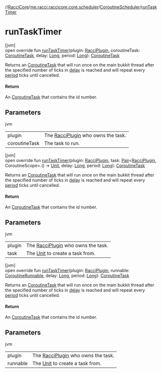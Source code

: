 //[RacciCore](../../../index.md)/[me.racci.raccicore.core.scheduler](../index.md)/[CoroutineScheduler](index.md)/[runTaskTimer](run-task-timer.md)

# runTaskTimer

[jvm]\
open override fun [runTaskTimer](run-task-timer.md)(plugin: [RacciPlugin](../../me.racci.raccicore.api.plugin/-racci-plugin/index.md), coroutineTask: [CoroutineTask](../../me.racci.raccicore.api.scheduler/-coroutine-task/index.md),
delay: [Long](https://kotlinlang.org/api/latest/jvm/stdlib/kotlin/-long/index.html), period: [Long](https://kotlinlang.org/api/latest/jvm/stdlib/kotlin/-long/index.html)): [CoroutineTask](../../me.racci.raccicore.api.scheduler/-coroutine-task/index.md)

Returns an [CoroutineTask](../../me.racci.raccicore.api.scheduler/-coroutine-task/index.md) that will run once on the main bukkit thread after the specified number of ticks in [delay](run-task-timer.md) is reached and will repeat every [period](run-task-timer.md) ticks until
cancelled.

#### Return

An [CoroutineTask](../../me.racci.raccicore.api.scheduler/-coroutine-task/index.md) that contains the id number.

## Parameters

jvm

| | |
|---|---|
| plugin | The [RacciPlugin](../../me.racci.raccicore.api.plugin/-racci-plugin/index.md) who owns the task. |
| coroutineTask | The task to run. |

[jvm]\
open override fun [runTaskTimer](run-task-timer.md)(plugin: [RacciPlugin](../../me.racci.raccicore.api.plugin/-racci-plugin/index.md), task: [Pair](https://kotlinlang.org/api/latest/jvm/stdlib/kotlin/-pair/index.html)&lt;[RacciPlugin](
../../me.racci.raccicore.api.plugin/-racci-plugin/index.md), CoroutineScope&gt;.() -&gt; [Unit](https://kotlinlang.org/api/latest/jvm/stdlib/kotlin/-unit/index.html), delay: [Long](https://kotlinlang.org/api/latest/jvm/stdlib/kotlin/-long/index.html),
period: [Long](https://kotlinlang.org/api/latest/jvm/stdlib/kotlin/-long/index.html)): [CoroutineTask](../../me.racci.raccicore.api.scheduler/-coroutine-task/index.md)

Returns an [CoroutineTask](../../me.racci.raccicore.api.scheduler/-coroutine-task/index.md) that will run once on the main bukkit thread after the specified number of ticks in [delay](run-task-timer.md) is reached and will repeat every [period](run-task-timer.md) ticks until
cancelled.

#### Return

An [CoroutineTask](../../me.racci.raccicore.api.scheduler/-coroutine-task/index.md) that contains the id number.

## Parameters

jvm

| | |
|---|---|
| plugin | The [RacciPlugin](../../me.racci.raccicore.api.plugin/-racci-plugin/index.md) who owns the task. |
| task | The [Unit](https://kotlinlang.org/api/latest/jvm/stdlib/kotlin/-unit/index.html) to create a task from. |

[jvm]\
open override fun [runTaskTimer](run-task-timer.md)(plugin: [RacciPlugin](../../me.racci.raccicore.api.plugin/-racci-plugin/index.md), runnable: [CoroutineRunnable](../../me.racci.raccicore.api.scheduler/-coroutine-runnable/index.md),
delay: [Long](https://kotlinlang.org/api/latest/jvm/stdlib/kotlin/-long/index.html), period: [Long](https://kotlinlang.org/api/latest/jvm/stdlib/kotlin/-long/index.html)): [CoroutineTask](../../me.racci.raccicore.api.scheduler/-coroutine-task/index.md)

Returns an [CoroutineTask](../../me.racci.raccicore.api.scheduler/-coroutine-task/index.md) that will run once on the main bukkit thread after the specified number of ticks in [delay](run-task-timer.md) is reached and will repeat every [period](run-task-timer.md) ticks until
cancelled.

#### Return

An [CoroutineTask](../../me.racci.raccicore.api.scheduler/-coroutine-task/index.md) that contains the id number.

## Parameters

jvm

| | |
|---|---|
| plugin | The [RacciPlugin](../../me.racci.raccicore.api.plugin/-racci-plugin/index.md) who owns the task. |
| runnable | The [Unit](https://kotlinlang.org/api/latest/jvm/stdlib/kotlin/-unit/index.html) to create a task from. |
